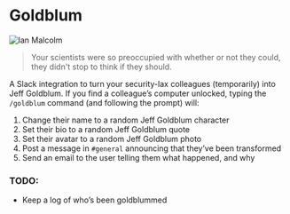 # Goldblum

![Ian Malcolm](http://snap.kapowaz.net/ian-malcolm.jpg)

> Your scientists were so preoccupied with whether or not they could, they didn't stop to think if they should.

A Slack integration to turn your security-lax colleagues (temporarily) into Jeff Goldblum. If you find a colleague’s computer unlocked, typing the `/goldblum` command (and following the prompt) will:

1. Change their name to a random Jeff Goldblum character
2. Set their bio to a random Jeff Goldblum quote
3. Set their avatar to a random Jeff Goldblum photo
4. Post a message in `#general` announcing that they’ve been transformed
5. Send an email to the user telling them what happened, and why

### TODO:

* Keep a log of who’s been goldblummed
